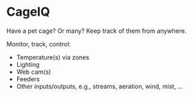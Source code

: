 # CageIQ
Have a pet cage? Or many? Keep track of them from anywhere.

Monitor, track, control:

* Temperature(s) via zones
* Lighting
* Web cam(s)
* Feeders
* Other inputs/outputs, e.g., streams, aeration, wind, mist, ...
